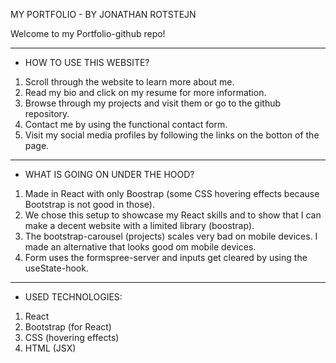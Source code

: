 MY PORTFOLIO - BY JONATHAN ROTSTEJN

Welcome to my Portfolio-github repo!


------------------------------------------------------------------------------------------------------------------


- HOW TO USE THIS WEBSITE?
1) Scroll through the website to learn more about me.
2) Read my bio and click on my resume for more information.
3) Browse through my projects and visit them or go to the github repository.
4) Contact me by using the functional contact form.
5) Visit my social media profiles by following the links on the botton of the page.


------------------------------------------------------------------------------------------------------------------


- WHAT IS GOING ON UNDER THE HOOD?
1) Made in React with only Boostrap (some CSS hovering effects because Bootstrap is not good in those).
2) We chose this setup to showcase my React skills and to show that I can make a decent website with a limited library (boostrap).
3) The bootstrap-carousel (projects) scales very bad on mobile devices. I made an alternative that looks good om mobile devices.
4) Form uses the formspree-server and inputs get cleared by using the useState-hook.


------------------------------------------------------------------------------------------------------------------


- USED TECHNOLOGIES:
1) React
2) Bootstrap (for React)
3) CSS       (hovering effects)
4) HTML      (JSX)
